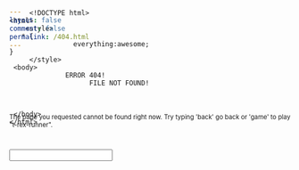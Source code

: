 ```yaml
---
layout: false
comment: false
permalink: /404.html
---
```

<!--j's自定义修改  个性化404-->

<html onclick="document.getElementById('404-input').focus();">
<head>
    <meta charset="UTF-8">
    <title>404</title>
    <link rel="stylesheet" href="/css/style.css">
</head>

<body>

<!-- part1 -->
<div class="error" id="part1">
        <div class="wrap">
            <div class="404" style="margin-top: -100px">
    <pre><code>
     <span class="green">&lt;!</span><span>DOCTYPE html</span><span class="green">&gt;</span>
<span class="orange">&lt;html&gt;</span>
    <span class="orange">&lt;style&gt;</span>
   * {
                <span class="green">everything</span>:<span class="blue">awesome</span>;
}
     <span class="orange">&lt;/style&gt;</span>
 <span class="orange">&lt;body&gt;</span>
              ERROR 404!
                	FILE NOT FOUND!
                <span class="comment">                                                </span>
 <span class="orange"></span>
<span class="info" style="margin-top: -150px">
<span class="orange">&nbsp;&lt;/body&gt;</span>
<span class="orange">&lt;/html&gt;</span>
        </span>
    </code></pre>
            </div>
        </div>
</div>


<!-- part2 -->
<div class="container">
    <form class="four-oh-four-form">
        <input type="text" class="404-input" id="404-input">
    </form>
    <div class="terminal" style="margin-top: -100px;height: 50%;font-size: 80%">
        <p class="prompt">The page you requested cannot be found right now. Try typing 'back' go back or 'game' to play "t-rex-runner".</p>
        <p class="prompt output new-output"></p>
    </div>
</div>
<script src='https://cdnjs.cloudflare.com/ajax/libs/jquery/2.1.3/jquery.min.js'></script>
<script src='https://cdnjs.cloudflare.com/ajax/libs/velocity/1.2.2/velocity.min.js'></script>
<script src="/js/index.js"></script>

</body>
</html>